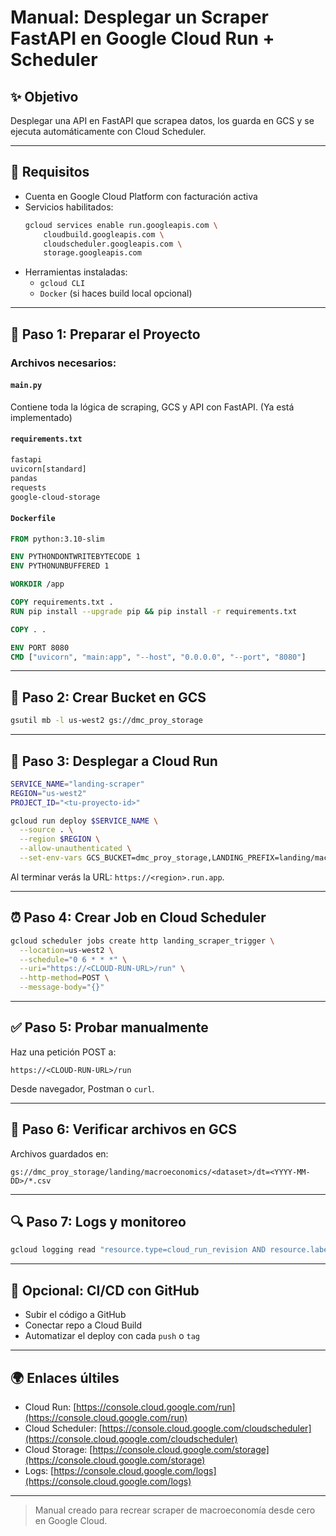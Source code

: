 # Manual: Desplegar un Scraper FastAPI en Google Cloud Run + Scheduler

## ✨ Objetivo

Desplegar una API en FastAPI que scrapea datos, los guarda en GCS y se ejecuta automáticamente con Cloud Scheduler.

---

## 🔧 Requisitos

- Cuenta en Google Cloud Platform con facturación activa
- Servicios habilitados:
  ```bash
  gcloud services enable run.googleapis.com \
      cloudbuild.googleapis.com \
      cloudscheduler.googleapis.com \
      storage.googleapis.com
  ```
- Herramientas instaladas:
  - `gcloud CLI`
  - `Docker` (si haces build local opcional)

---

## 📝 Paso 1: Preparar el Proyecto

### Archivos necesarios:

#### `main.py`

Contiene toda la lógica de scraping, GCS y API con FastAPI. (Ya está implementado)

#### `requirements.txt`

```txt
fastapi
uvicorn[standard]
pandas
requests
google-cloud-storage
```

#### `Dockerfile`

```Dockerfile
FROM python:3.10-slim

ENV PYTHONDONTWRITEBYTECODE 1
ENV PYTHONUNBUFFERED 1

WORKDIR /app

COPY requirements.txt .
RUN pip install --upgrade pip && pip install -r requirements.txt

COPY . .

ENV PORT 8080
CMD ["uvicorn", "main:app", "--host", "0.0.0.0", "--port", "8080"]
```

---

## 🚁 Paso 2: Crear Bucket en GCS

```bash
gsutil mb -l us-west2 gs://dmc_proy_storage
```

---

## 🚀 Paso 3: Desplegar a Cloud Run

```bash
SERVICE_NAME="landing-scraper"
REGION="us-west2"
PROJECT_ID="<tu-proyecto-id>"

gcloud run deploy $SERVICE_NAME \
  --source . \
  --region $REGION \
  --allow-unauthenticated \
  --set-env-vars GCS_BUCKET=dmc_proy_storage,LANDING_PREFIX=landing/macroeconomics
```

Al terminar verás la URL: `https://<region>.run.app`.

---

## ⏰ Paso 4: Crear Job en Cloud Scheduler

```bash
gcloud scheduler jobs create http landing_scraper_trigger \
  --location=us-west2 \
  --schedule="0 6 * * *" \
  --uri="https://<CLOUD-RUN-URL>/run" \
  --http-method=POST \
  --message-body="{}"
```

---

## ✅ Paso 5: Probar manualmente

Haz una petición POST a:

```
https://<CLOUD-RUN-URL>/run
```

Desde navegador, Postman o `curl`.

---

## 📃 Paso 6: Verificar archivos en GCS

Archivos guardados en:

```
gs://dmc_proy_storage/landing/macroeconomics/<dataset>/dt=<YYYY-MM-DD>/*.csv
```

---

## 🔍 Paso 7: Logs y monitoreo

```bash
gcloud logging read "resource.type=cloud_run_revision AND resource.labels.service_name=landing-scraper" --limit=50
```

---

## 🏑 Opcional: CI/CD con GitHub

- Subir el código a GitHub
- Conectar repo a Cloud Build
- Automatizar el deploy con cada `push` o `tag`

---

## 🌍 Enlaces últiles

- Cloud Run: [https://console.cloud.google.com/run](https://console.cloud.google.com/run)
- Cloud Scheduler: [https://console.cloud.google.com/cloudscheduler](https://console.cloud.google.com/cloudscheduler)
- Cloud Storage: [https://console.cloud.google.com/storage](https://console.cloud.google.com/storage)
- Logs: [https://console.cloud.google.com/logs](https://console.cloud.google.com/logs)

---

> Manual creado para recrear scraper de macroeconomía desde cero en Google Cloud.

